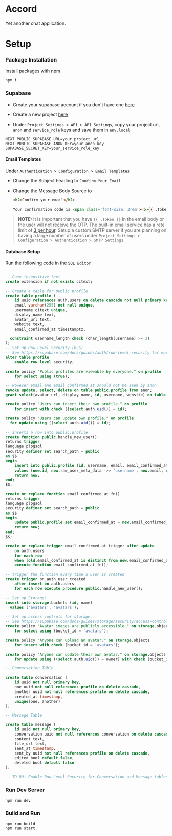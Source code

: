 # Accord

Yet another chat application.

# Setup

### Package Installation

Install packages with npm

```
npm i
```

### Supabase

- Create your supabase account if you don't have one [here](https://supabase.com/dashboard/sign-in?)

- Create a new project [here](https://supabase.com/dashboard/projects)

- Under `Project Settings > API > API Settings`, copy your project url, `anon` and `service_role` keys and save them in `env.local`

```
NEXT_PUBLIC_SUPABASE_URL=your_project_url
NEXT_PUBLIC_SUPABASE_ANON_KEY=your_anon_key
SUPABASE_SECRET_KEY=your_service_role_key
```

#### Email Templates

Under `Authentication > Configuration > Email Templates`

- Change the Subject heading to
    ` Confirm Your Email `

- Change the Message Body Source to
    ```md
    <h2>Confirm your email</h2>

    Your confirmation code is <span class='font-size: 3rem'><b>{{ .Token }}</b></span>
    ```

> **NOTE:** It is important that you have `{{ .Token }}` in the email body or the user will not receive the OTP. The built-in email service has a rate limit of [3 per hour](https://supabase.com/docs/guides/platform/going-into-prod#auth-rate-limits). Setup a custom SMTP server if you are planning on having a large number of users under `Project Settings > Configuration > Authentication > SMTP Settings`

#### Database Setup

Run the following code in the `SQL Editor`

```sql

-- Case insensitive text
create extension if not exists citext;

-- Create a table for public profile
create table profile (
    id uuid references auth.users on delete cascade not null primary key,
    email varchar(255) not null unique,
    username citext unique,
    display_name text,
    avatar_url text,
    website text,
    email_confirmed_at timestamptz,

  constraint username_length check (char_length(username) >= 3)
);
-- Set up Row Level Security (RLS)
-- See https://supabase.com/docs/guides/auth/row-level-security for more details.
alter table profile
    enable row level security;

create policy "Public profiles are viewable by everyone." on profile
    for select using (true);

-- However email and email_confirmed_at should not be seen by anon
revoke update, select, delete on table public.profile from anon;
grant select(avatar_url, display_name, id, username, website) on table public.profile to anon;

create policy "Users can insert their own profile." on profile
    for insert with check ((select auth.uid()) = id);

create policy "Users can update own profile." on profile
  for update using ((select auth.uid()) = id);

-- inserts a row into public.profile
create function public.handle_new_user()
returns trigger
language plpgsql
security definer set search_path = public
as $$
begin
    insert into public.profile (id, username, email, email_confirmed_at)
    values (new.id, new.raw_user_meta_data ->> 'username', new.email, new.email_confirmed_at);
    return new;
end;
$$;

create or replace function email_confirmed_at_fn()
returns trigger
language plpgsql
security definer set search_path = public
as $$
begin
    update public.profile set email_confirmed_at = new.email_confirmed_at where id = new.id;
    return new;
end;
$$;

create or replace trigger email_confirmed_at_trigger after update
    on auth.users
    for each row
    when (old.email_confirmed_at is distinct from new.email_confirmed_at)
    execute function email_confirmed_at_fn();

-- trigger the function every time a user is created
create trigger on_auth_user_created
    after insert on auth.users
    for each row execute procedure public.handle_new_user();

-- Set up Storage!
insert into storage.buckets (id, name)
  values ('avatars', 'avatars');

-- Set up access controls for storage.
-- See https://supabase.com/docs/guides/storage/security/access-control#policy-examples for more details.
create policy "Avatar images are publicly accessible." on storage.objects
    for select using (bucket_id = 'avatars');

create policy "Anyone can upload an avatar." on storage.objects
    for insert with check (bucket_id = 'avatars');

create policy "Anyone can update their own avatar." on storage.objects
    for update using ((select auth.uid()) = owner) with check (bucket_id = 'avatars');

-- Conversation Table

create table conversation (
    id uuid not null primary key,
    one uuid not null references profile on delete cascade,
    another uuid not null references profile on delete cascade,
    created_at timestamp,
    unique(one, another)
);

-- Message Table

create table message (
    id uuid not null primary key,
    conversation uuid not null references conversation on delete cascade,
    content text,
    file_url text,
    sent_at timestamp,
    sent_by uuid not null references profile on delete cascade,
    edited bool default false,
    deleted bool default false
);

-- TO DO: Enable Row-Level Security for Conversation and Message tables.

```

### Run Dev Server

```
npm run dev
```

### Build and Run

```
npm run build
npm run start
```
